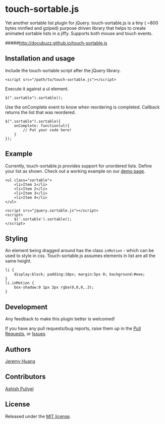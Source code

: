 touch-sortable.js
=================
Yet another sortable list plugin for jQuery. touch-sortable.js is a tiny ( ~800 bytes minfied and gziped) purpose driven library that helps to create animated sortable lists in a jiffy. Supports both mouse and touch events.

#####http://docubuzz.github.io/touch-sortable.js

## Installation and usage

Include the touch-sortable script after the jQuery library.

    <script src="/path/to/touch-sortable.js"></script>

Execute it against a ul element.

    $(".sortable").sortable();
    
Use the onComplete event to know when reordering is completed. Callback returns the list that was reordered.

    $(".sortable").sortable({
    	onComplete: function(ul){
    		// Put your code here!
    	}
    });


## Example

Currently, touch-sortable.js provides support for unordered lists. Define your list as shown. Check out a working example on our [demo page](http://docubuzz.github.io/touch-sortable.js).

	<ul class="sortable">
		<li>Item 1</li>
		<li>Item 2</li>
		<li>Item 3</li>
		<li>Item 4</li>
	</ul>
	
	<script src="jquery.sortable.js"></script>
	<script>
	    $('.sortable').sortable();
	</script>

## Styling

An element being dragged around has the class `inMotion` - which can be used to style in css. Touch-sortable.js assumes elements in list are all the same height.

    li {
    	display:block; padding:10px; margin:5px 0; background:#eee;
    }
	li.inMotion {
		box-shadow:0 1px 3px rgba(0,0,0,.3);
	}
	
## Development

Any feedback to make this plugin better is welcomed! 

If you have any pull requests/bug reports, raise them up in the [Pull Requests](https://github.com/docubuzz/touch-sortable.js/pulls), or [Issues](https://github.com/docubuzz/touch-sortable.js/issues).

## Authors
[Jeremy Huang](https://github.com/jieyanhuang)

## Contributors
[Ashish Puliyel](https://github.com/ashishpuliyel)


## License
Released under the [MIT license](http://www.opensource.org/licenses/MIT).
